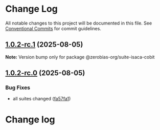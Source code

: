 # Change Log

All notable changes to this project will be documented in this file.
See [Conventional Commits](https://conventionalcommits.org) for commit guidelines.

## [1.0.2-rc.1](https://github.com/zerobias-org/suite/compare/@zerobias-org/suite-isaca-cobit@1.0.2-rc.0...@zerobias-org/suite-isaca-cobit@1.0.2-rc.1) (2025-08-05)

**Note:** Version bump only for package @zerobias-org/suite-isaca-cobit





## [1.0.2-rc.0](https://github.com/zerobias-org/suite/compare/@zerobias-org/suite-isaca-cobit@1.0.1...@zerobias-org/suite-isaca-cobit@1.0.2-rc.0) (2025-08-05)


### Bug Fixes

* all suites changed ([fa57fa1](https://github.com/zerobias-org/suite/commit/fa57fa1af7628003297df46b2d7740fe95bd2666))





# Change log
